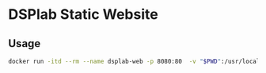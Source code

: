 # DSPlab Static Website

## Usage
```bash
docker run -itd --rm --name dsplab-web -p 8080:80  -v "$PWD":/usr/local/apache2/htdocs/ httpd:2.4
```
